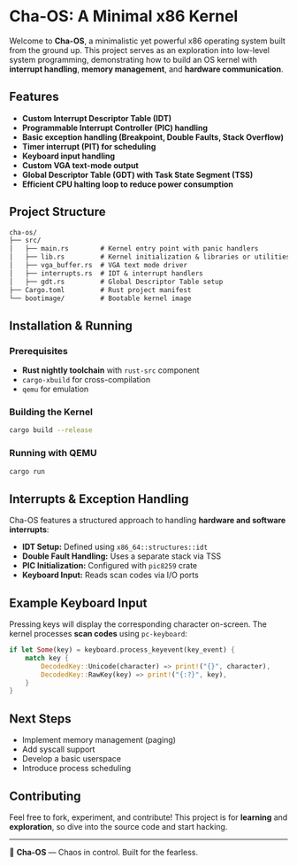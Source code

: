 # Cha-OS: A Minimal x86 Kernel

Welcome to **Cha-OS**, a minimalistic yet powerful x86 operating system built from the ground up. This project serves as an exploration into low-level system programming, demonstrating how to build an OS kernel with **interrupt handling**, **memory management**, and **hardware communication**.

## Features
- **Custom Interrupt Descriptor Table (IDT)**
- **Programmable Interrupt Controller (PIC) handling**
- **Basic exception handling (Breakpoint, Double Faults, Stack Overflow)**
- **Timer interrupt (PIT) for scheduling**
- **Keyboard input handling**
- **Custom VGA text-mode output**
- **Global Descriptor Table (GDT) with Task State Segment (TSS)**
- **Efficient CPU halting loop to reduce power consumption**

## Project Structure
```md
cha-os/
├── src/
│   ├── main.rs        # Kernel entry point with panic handlers
│   ├── lib.rs         # Kernel initialization & libraries or utilities
│   ├── vga_buffer.rs  # VGA text mode driver
│   ├── interrupts.rs  # IDT & interrupt handlers
│   ├── gdt.rs         # Global Descriptor Table setup
├── Cargo.toml         # Rust project manifest
└── bootimage/         # Bootable kernel image
```

## Installation & Running
### Prerequisites
- **Rust nightly toolchain** with `rust-src` component
- `cargo-xbuild` for cross-compilation
- `qemu` for emulation

### Building the Kernel
```sh
cargo build --release
```

### Running with QEMU
```sh
cargo run
```

## Interrupts & Exception Handling
Cha-OS features a structured approach to handling **hardware and software interrupts**:

- **IDT Setup:** Defined using `x86_64::structures::idt`
- **Double Fault Handling:** Uses a separate stack via TSS
- **PIC Initialization:** Configured with `pic8259` crate
- **Keyboard Input:** Reads scan codes via I/O ports

## Example Keyboard Input
Pressing keys will display the corresponding character on-screen. The kernel processes **scan codes** using `pc-keyboard`:
```rust
if let Some(key) = keyboard.process_keyevent(key_event) {
    match key {
        DecodedKey::Unicode(character) => print!("{}", character),
        DecodedKey::RawKey(key) => print!("{:?}", key),
    }
}
```

## Next Steps
- Implement memory management (paging)
- Add syscall support
- Develop a basic userspace
- Introduce process scheduling

## Contributing
Feel free to fork, experiment, and contribute! This project is for **learning** and **exploration**, so dive into the source code and start hacking.

---
🚀 **Cha-OS** — Chaos in control. Built for the fearless.


